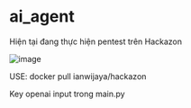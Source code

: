 # ai_agent

Hiện tại đang thực hiện pentest trên Hackazon

![image](https://github.com/user-attachments/assets/2cad77e9-27c5-4f75-8bc3-d6004c63c223)

USE: docker pull ianwijaya/hackazon

Key openai input trong main.py
